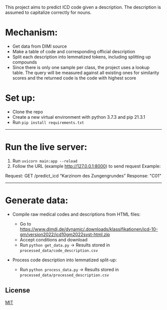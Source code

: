 This project aims to predict ICD code given a description. 
The description is assumed to capitalize correctly for nouns.


# Mechanism:
- Get data from DIMI source
- Make a table of code and corresponding official description
- Split each description into lemmatized tokens, including splitting up compounds
- Since there is only one sample per class, the project uses a lookup table. The query will be measured against all existing ones for similarity scores and the returned code is the code with highest score

# Set up:
- Clone the repo
- Create a new virtual environment with python 3.7.3 and pip 21.3.1
- Run `pip install requirements.txt`


---

# Run the live server:
1. Run `uvicorn main:app --reload`
2. Follow the URL (example http://127.0.0.1:8000) to send request
Example: 

Request: GET /predict_icd “Karzinom des Zungengrundes”
Response: "C01"

---


# Generate data:
- Compile raw medical codes and descriptions from HTML files:
    + Go to https://www.dimdi.de/dynamic/.downloads/klassifikationen/icd-10-gm/version2022/icd10gm2022syst-html.zip
    + Accept conditions and download
    + Run `python get_data.py`
    -> Results stored in `processed_data/code_description.csv`

- Process code description into lemmatized split-up:
    + Run `python process_data.py`
    -> Results stored in `processed_data/processed_description.csv`

## License
[MIT](https://choosealicense.com/licenses/mit/)